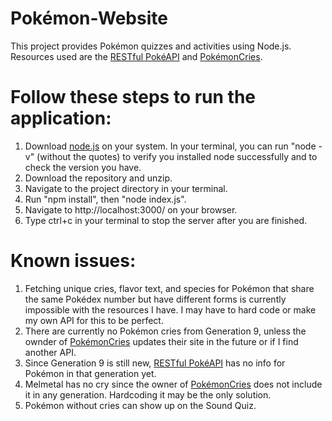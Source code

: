 # Pokémon-Website
This project provides Pokémon quizzes and activities using Node.js.
Resources used are the [RESTful PokéAPI](https://pokeapi.co/) and [PokémonCries](https://pokemoncries.com).

# Follow these steps to run the application:

1) Download [node.js](https://nodejs.org/en/download/) on your system. In your terminal, you can run "node -v" (without the quotes) to verify you installed node successfully and to check the version you have.
2) Download the repository and unzip.
3) Navigate to the project directory in your terminal.
4) Run "npm install", then "node index.js".
5) Navigate to http://localhost:3000/ on your browser.
6) Type ctrl+c in your terminal to stop the server after you are finished.

# Known issues:
1) Fetching unique cries, flavor text, and species for Pokémon that share the same Pokédex number but have different forms is currently impossible with the resources I have. I may have to hard code or make my own API for this to be perfect. 
2) There are currently no Pokémon cries from Generation 9, unless the ownder of [PokémonCries](https://pokemoncries.com) updates their site in the future or if I find another API.
3) Since Generation 9 is still new, [RESTful PokéAPI](https://pokeapi.co/) has no info for Pokémon in that generation yet.
4) Melmetal has no cry since the owner of [PokémonCries](https://pokemoncries.com) does not include it in any generation. Hardcoding it may be the only solution.
5) Pokémon without cries can show up on the Sound Quiz.
